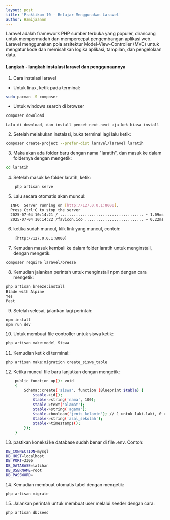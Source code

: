 ```yaml
---
layout: post
title: 'Praktikum 10 - Belajar Menggunakan Laravel'
author: Hamijaannn
---
```


Laravel adalah framework PHP sumber terbuka yang populer, dirancang untuk mempermudah dan mempercepat pengembangan aplikasi web. Laravel menggunakan pola arsitektur Model-View-Controller (MVC) untuk mengatur kode dan memisahkan logika aplikasi, tampilan, dan pengelolaan data. 

#### Langkah - langkah instalasi laravel dan penggunaannya
1. Cara instalasi laravel
- Untuk linux, ketik pada terminal:
```bash
sudo pacman -S composer
```

- Untuk windows search di browser 
```bash
composer download
```
    Lalu di download, dan install pencet next-next aja kek biasa install

2. Setelah melakukan instalasi, buka terminal lagi lalu ketik:
```bash
composer create-project --prefer-dist laravel/laravel laratih
```

3. Maka akan ada folder baru dengan nama "laratih", dan masuk ke dalam foldernya dengan mengetik:
```bash
cd laratih
```

4. Setelah masuk ke folder laratih, ketik:
```bash
    php artisan serve
```

5. Lalu secara otomatis akan muncul:
```bash
  INFO  Server running on [http://127.0.0.1:8000].  
  Press Ctrl+C to stop the server
  2025-07-04 10:14:21 / ..................................... ~ 1.09ms
  2025-07-04 10:14:22 /favicon.ico .......................... ~ 0.22ms
```

6. ketika sudah muncul, klik link yang muncul, contoh:
```bash
    [http://127.0.0.1:8000]
```

7. Kemudan masuk kembali ke dalam folder laratih untuk menginstall, dengan mengetik:
```bash
composer require laravel/breeze
```

8. Kemudian jalankan perintah untuk menginstall npm dengan cara mengetik:
```bash
php artisan breeze:install
Blade with Alpine
Yes
Pest
```

9. Setelah selesai, jalankan lagi perintah:
```bash
npm install
npm run dev
```

10. Untuk membuat file controller untuk siswa ketik:
```bash
php artisan make:model Siswa
```

11. Kemudian ketik di terminal:
```bash
php artisan make:migration create_siswa_table
```

12. Ketika muncul file baru lanjutkan dengan mengetik:
```bash
    public function up(): void
    {
        Schema::create('siswa', function (Blueprint $table) {
            $table->id();
            $table->string('nama', 100);
            $table->text('alamat');
            $table->string('agama');
            $table->boolean('jenis_kelamin'); // 1 untuk laki-laki, 0 untuk perempuan
            $table->string('asal_sekolah');
            $table->timestamps();
        });
    }
```

13. pastikan koneksi ke database sudah benar di file .env. Contoh:
```bash
DB_CONNECTION=mysql
DB_HOST=localhost
DB_PORT=3306
DB_DATABASE=latihan
DB_USERNAME=root
DB_PASSWORD=
```

14. Kemudian membuat otomatis tabel dengan mengetik:
```bash
php artisan migrate
```

15. Jalankan perintah untuk membuat user melalui seeder dengan cara:
```bash
php artisan db:seed
```
<!-- composer config --global process-timeout 900 -->
